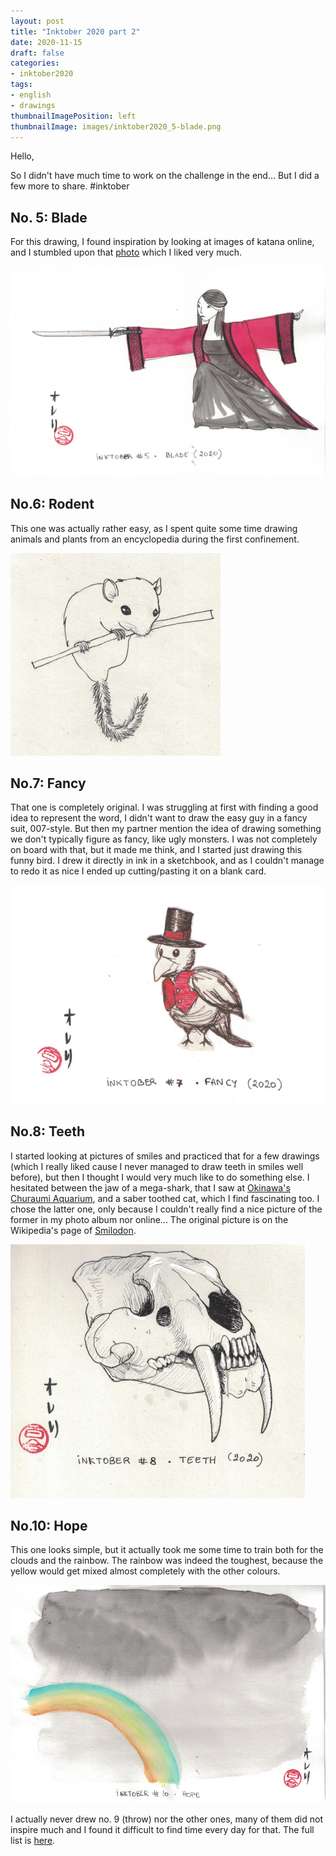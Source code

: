 ```yaml
---
layout: post
title: "Inktober 2020 part 2"
date: 2020-11-15
draft: false
categories: 
- inktober2020
tags: 
- english
- drawings
thumbnailImagePosition: left
thumbnailImage: images/inktober2020_5-blade.png
---
```

Hello,

So I didn't have much time to work on the challenge in the end... But I did a few more to share.
#inktober

## No. 5: Blade
For this drawing, I found inspiration by looking at images of katana online, 
and I stumbled upon that <a href="https://wallhere.com/en/wallpaper/242218">photo</a> which I liked very much.


![Inktober-no5-fish](/images/inktober2020_5-blade.png)


## No.6: Rodent

This one was actually rather easy, as I spent quite some time drawing animals and plants from an encyclopedia during the first confinement.

![Inktober-no6-rodent](/images/inktober2020_6-rodent.png)


## No.7: Fancy
That one is completely original. 
I was struggling at first with finding a good idea to represent the word, I didn't want to draw the easy guy in a fancy suit, 007-style. 
But then my partner mention the idea of drawing something we don't typically figure as fancy, like ugly monsters. 
I was not completely on board with that, but it made me think, and I started just drawing this funny bird. 
I drew it directly in ink in a sketchbook, and as I couldn't manage to redo it as nice I ended up cutting/pasting it on a blank card.

![Inktober-no7-fancy](/images/inktober2020_7-fancy.png)


## No.8: Teeth
I started looking at pictures of smiles and practiced that for a few drawings (which I really liked cause I never managed to draw teeth in smiles well before), 
but then I thought I would very much like to do something else. 
I hesitated between the jaw of a mega-shark, that I saw at <a href="https://churaumi.okinawa/en/">Okinawa's Churaumi Aquarium</a>, and a saber toothed cat, which I find fascinating too.
I chose the latter one, only because I couldn't really find a nice picture of the former in my photo album nor online... 
The original picture is on the Wikipedia's page of <a href="https://commons.wikimedia.org/wiki/File:Smilodon_head.jpg#/media/File:Smilodon_head.jpg">Smilodon</a>.


![Inktober-no8-teeth](/images/inktober2020_8-teeth.png)


## No.10: Hope
This one looks simple, but it actually took me some time to train both for the clouds and the rainbow. 
The rainbow was indeed the toughest, because the yellow would get mixed almost completely with the other colours.

![Inktober-no10-hope](/images/inktober2020_10-hope.png)

I actually never drew no. 9 (throw) nor the other ones, many of them did not inspire much and I found it difficult to find time every day for that.
The full list is <a href="https://inktober.com/rules">here</a>.
